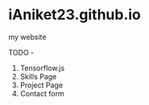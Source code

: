 # iAniket23.github.io
my website    

TODO -     
1. Tensorflow.js
2. Skills Page
3. Project Page
4. Contact form